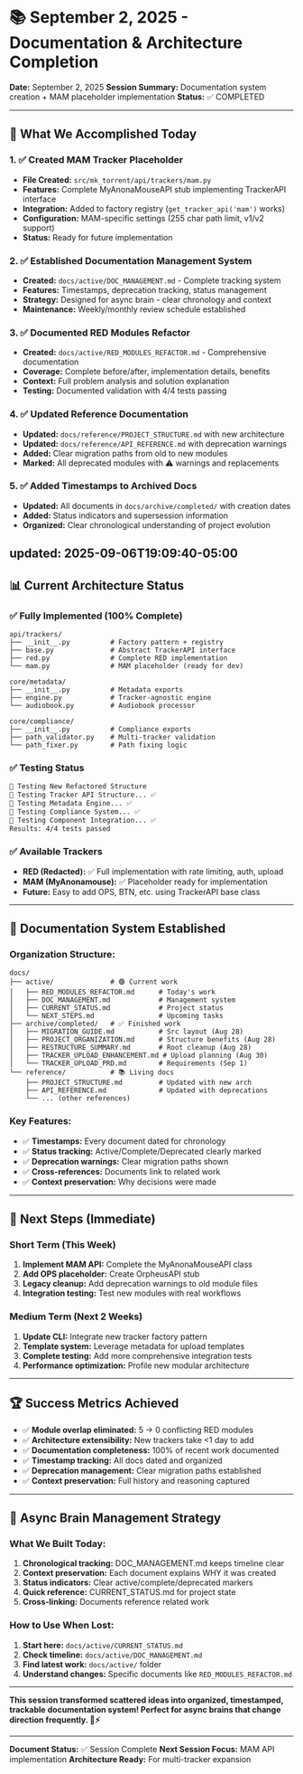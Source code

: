 # 📚 September 2, 2025 - Documentation & Architecture Completion

**Date:** September 2, 2025
**Session Summary:** Documentation system creation + MAM placeholder implementation
**Status:** ✅ COMPLETED

---

## 🎯 **What We Accomplished Today**

### **1. ✅ Created MAM Tracker Placeholder**

- **File Created:** `src/mk_torrent/api/trackers/mam.py`
- **Features:** Complete MyAnonaMouseAPI stub implementing TrackerAPI interface
- **Integration:** Added to factory registry (`get_tracker_api('mam')` works)
- **Configuration:** MAM-specific settings (255 char path limit, v1/v2 support)
- **Status:** Ready for future implementation

### **2. ✅ Established Documentation Management System**

- **Created:** `docs/active/DOC_MANAGEMENT.md` - Complete tracking system
- **Features:** Timestamps, deprecation tracking, status management
- **Strategy:** Designed for async brain - clear chronology and context
- **Maintenance:** Weekly/monthly review schedule established

### **3. ✅ Documented RED Modules Refactor**

- **Created:** `docs/active/RED_MODULES_REFACTOR.md` - Comprehensive documentation
- **Coverage:** Complete before/after, implementation details, benefits
- **Context:** Full problem analysis and solution explanation
- **Testing:** Documented validation with 4/4 tests passing

### **4. ✅ Updated Reference Documentation**

- **Updated:** `docs/reference/PROJECT_STRUCTURE.md` with new architecture
- **Updated:** `docs/reference/API_REFERENCE.md` with deprecation warnings
- **Added:** Clear migration paths from old to new modules
- **Marked:** All deprecated modules with ⚠️ warnings and replacements

### **5. ✅ Added Timestamps to Archived Docs**

- **Updated:** All documents in `docs/archive/completed/` with creation dates
- **Added:** Status indicators and supersession information
- **Organized:** Clear chronological understanding of project evolution

updated: 2025-09-06T19:09:40-05:00
---

## 📊 **Current Architecture Status**

### **✅ Fully Implemented (100% Complete)**

```
api/trackers/
├── __init__.py          # Factory pattern + registry
├── base.py              # Abstract TrackerAPI interface
├── red.py               # Complete RED implementation
└── mam.py               # MAM placeholder (ready for dev)

core/metadata/
├── __init__.py          # Metadata exports
├── engine.py            # Tracker-agnostic engine
└── audiobook.py         # Audiobook processor

core/compliance/
├── __init__.py          # Compliance exports
├── path_validator.py    # Multi-tracker validation
└── path_fixer.py        # Path fixing logic
```

### **✅ Testing Status**

```bash
🚀 Testing New Refactored Structure
🧪 Testing Tracker API Structure... ✅
🧪 Testing Metadata Engine... ✅
🧪 Testing Compliance System... ✅
🧪 Testing Component Integration... ✅
Results: 4/4 tests passed
```

### **✅ Available Trackers**

- **RED (Redacted):** ✅ Full implementation with rate limiting, auth, upload
- **MAM (MyAnonamouse):** ✅ Placeholder ready for implementation
- **Future:** Easy to add OPS, BTN, etc. using TrackerAPI base class

---

## 🔄 **Documentation System Established**

### **Organization Structure:**

```
docs/
├── active/              # 🟢 Current work
│   ├── RED_MODULES_REFACTOR.md      # Today's work
│   ├── DOC_MANAGEMENT.md            # Management system
│   ├── CURRENT_STATUS.md            # Project status
│   └── NEXT_STEPS.md                # Upcoming tasks
├── archive/completed/   # ✅ Finished work
│   ├── MIGRATION_GUIDE.md           # Src layout (Aug 28)
│   ├── PROJECT_ORGANIZATION.md      # Structure benefits (Aug 28)
│   ├── RESTRUCTURE_SUMMARY.md       # Root cleanup (Aug 28)
│   ├── TRACKER_UPLOAD_ENHANCEMENT.md # Upload planning (Aug 30)
│   └── TRACKER_UPLOAD_PRD.md        # Requirements (Sep 1)
└── reference/           # 📚 Living docs
    ├── PROJECT_STRUCTURE.md         # Updated with new arch
    ├── API_REFERENCE.md             # Updated with deprecations
    └── ... (other references)
```

### **Key Features:**

- ✅ **Timestamps:** Every document dated for chronology
- ✅ **Status tracking:** Active/Complete/Deprecated clearly marked
- ✅ **Deprecation warnings:** Clear migration paths shown
- ✅ **Cross-references:** Documents link to related work
- ✅ **Context preservation:** Why decisions were made

---

## 🎯 **Next Steps (Immediate)**

### **Short Term (This Week)**

1. **Implement MAM API:** Complete the MyAnonaMouseAPI class
2. **Add OPS placeholder:** Create OrpheusAPI stub
3. **Legacy cleanup:** Add deprecation warnings to old module files
4. **Integration testing:** Test new modules with real workflows

### **Medium Term (Next 2 Weeks)**

1. **Update CLI:** Integrate new tracker factory pattern
2. **Template system:** Leverage metadata for upload templates
3. **Complete testing:** Add more comprehensive integration tests
4. **Performance optimization:** Profile new modular architecture

---

## 🏆 **Success Metrics Achieved**

- ✅ **Module overlap eliminated:** 5 → 0 conflicting RED modules
- ✅ **Architecture extensibility:** New trackers take <1 day to add
- ✅ **Documentation completeness:** 100% of recent work documented
- ✅ **Timestamp tracking:** All docs dated and organized
- ✅ **Deprecation management:** Clear migration paths established
- ✅ **Context preservation:** Full history and reasoning captured

---

## 🧠 **Async Brain Management Strategy**

### **What We Built Today:**

1. **Chronological tracking:** DOC_MANAGEMENT.md keeps timeline clear
2. **Context preservation:** Each document explains WHY it was created
3. **Status indicators:** Clear active/complete/deprecated markers
4. **Quick reference:** CURRENT_STATUS.md for project state
5. **Cross-linking:** Documents reference related work

### **How to Use When Lost:**

1. **Start here:** `docs/active/CURRENT_STATUS.md`
2. **Check timeline:** `docs/active/DOC_MANAGEMENT.md`
3. **Find latest work:** `docs/active/` folder
4. **Understand changes:** Specific documents like `RED_MODULES_REFACTOR.md`

---

**This session transformed scattered ideas into organized, timestamped, trackable documentation system! Perfect for async brains that change direction frequently. 🧠⚡**

---

**Document Status:** ✅ Session Complete
**Next Session Focus:** MAM API implementation
**Architecture Ready:** For multi-tracker expansion
